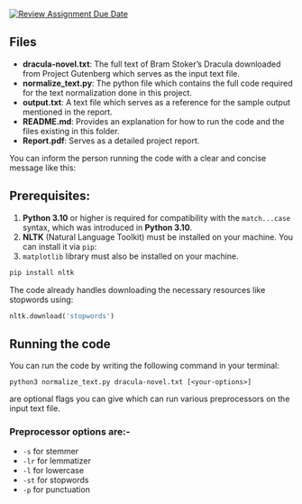 [![Review Assignment Due Date](https://classroom.github.com/assets/deadline-readme-button-22041afd0340ce965d47ae6ef1cefeee28c7c493a6346c4f15d667ab976d596c.svg)](https://classroom.github.com/a/axpepi8Q)

## Files

- **dracula-novel.txt**: The full text of Bram Stoker’s Dracula downloaded from Project Gutenberg which serves as the input text file.
- **normalize_text.py**: The python file which contains the full code required for the text normalization done in this project.
- **output.txt**: A text file which serves as a reference for the sample output mentioned in the report.
- **README.md**: Provides an explanation for how to run the code and the files existing in this folder.
- **Report.pdf**: Serves as a detailed project report.

You can inform the person running the code with a clear and concise message like this:

## Prerequisites:

1. **Python 3.10** or higher is required for compatibility with the `match...case` syntax, which was introduced in **Python 3.10**.
2. **NLTK** (Natural Language Toolkit) must be installed on your machine. You can install it via `pip`:
3. `matplotlib` library must also be installed on your machine.

```python
pip install nltk
```

The code already handles downloading the necessary resources like stopwords using:

```python
nltk.download('stopwords')
```

## Running the code

You can run the code by writing the following command in your terminal:

```
python3 normalize_text.py dracula-novel.txt [<your-options>]
```

**<your-options>** are optional flags you can give which can run various preprocessors on the input text file.

### Preprocessor options are:-

- `-s` for stemmer
- `-lr` for lemmatizer
- `-l` for lowercase
- `-st` for stopwords
- `-p` for punctuation
